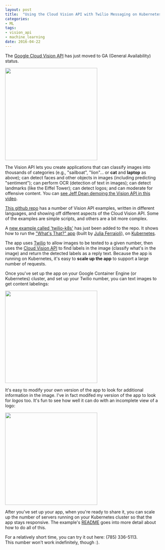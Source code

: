 ```yaml
---
layout: post
title:  "Using the Cloud Vision API with Twilio Messaging on Kubernetes"
categories:
- ML
tags:
- vision_api
- machine_learning
date: 2016-04-22
---
```


The [Google Cloud Vision API](https://cloud.google.com/vision/) has just moved to GA (General Availability) status.

<img src="https://amy-jo.storage.googleapis.com/images/cat_and_laptop.jpg" width="300"/>

The Vision API lets you create applications that can classify images into thousands of categories (e.g., "sailboat", "lion"... or **cat** and **laptop** as above); can detect faces and other objects in images (including predicting "sentiment"); can perform OCR (detection of text in images); can detect landmarks (like the Eiffel Tower); can detect logos; and can moderate for offensive content.
You can [see Jeff Dean demoing the Vision API in this video](https://www.youtube.com/watch?v=ud2Ipnq0pTU).

[This github repo](https://github.com/GoogleCloudPlatform/cloud-vision) has a number of Vision API examples, written in different languages, and showing off different aspects of the Cloud Vision API. Some of the examples are simple scripts, and others are a bit more complex.

A [new example called 'twilio-k8s'](https://github.com/GoogleCloudPlatform/cloud-vision/tree/master/python/twilio/twilio-k8s) has just been added to the repo. It shows
how to run the
["What's That?" app](https://github.com/GoogleCloudPlatform/cloud-vision/tree/master/python/twilio/twilio-labels) (built by [Julia
Ferraioli](http://www.blog.juliaferraioli.com/2016/02/exploring-world-using-vision-twilio.html)), on
[Kubernetes](http://kubernetes.io/).

The app uses [Twilio](https://www.twilio.com) to allow images to be texted to a given number,
then uses the [Cloud Vision API](https://cloud.google.com/vision/) to find labels in the image
(classify what's in the image) and return the detected labels as a reply text.
Because the app is running on Kubernetes, it's easy to **scale up the app** to support a large number
of requests.

Once you've set up the app on your Google Container Engine (or Kubernetes) cluster, and set up your Twilio number, you can text images to get content labelings:

<a href="https://amy-jo.storage.googleapis.com/images/yard.jpg" target="_blank"><img src="https://amy-jo.storage.googleapis.com/images/yard.jpg" width="300"/></a>

It's easy to modify your own version of the app to look for additional information in the image.  I've in fact modifed my version of the app to look for *logos* too. It's fun to see how well it can do with an incomplete view of a logo:

<a href="https://amy-jo.storage.googleapis.com/images/cl_bar.png" target="_blank"><img src="https://amy-jo.storage.googleapis.com/images/cl_bar.png" width="300"/></a>

After you've set up your app, when you're ready to share it, you can scale up the number of servers running on your Kubernetes cluster so that the app stays responsive.  The example's [README](https://github.com/GoogleCloudPlatform/cloud-vision/blob/master/python/twilio/twilio-k8s/README.md) goes into more detail about how to do all of this.

For a relatively short time, you can try it out here: (785) 336-5113.  
This number won't work indefinitely, though :).


